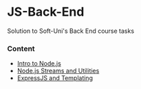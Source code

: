 # JS-Back-End
Solution to Soft-Uni's Back End course tasks
### Content
* [Intro to Node.js](https://github.com/PetarPetrov01/SoftUni-Javascript-Path/tree/c8478fcf5192bc1c2d518320a2201f0cefadb7e2/JS-Back-End/01.Intro%20to%20Node.js)
* [Node.js Streams and Utilities](https://github.com/PetarPetrov01/SoftUni-Javascript-Path/tree/e1e030049036ea268331f65a31b83b7b3547a23b/JS-Back-End/02.Node.js%20Streams%20and%20utilites/demo2)
* [ExpressJS and Templating](https://github.com/PetarPetrov01/SoftUni-Javascript-Path/tree/5007dc84d5c50e6160b1ef344194f57e5aeffdfb/JS-Back-End/03.ExpressJS%20and%20Tempalting)

